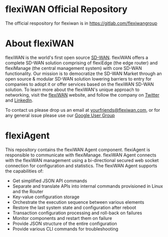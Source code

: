 # flexiWAN Official Repository

The official respository for flexiwan is in https://gitlab.com/flexiwangroup

# About flexiWAN

flexiWAN is the world's first open source [SD-WAN](https://flexiwan.com/). flexiWAN offers a complete SD-WAN solution comprising of flexiEdge (the edge router) and flexiManage (the central management system) with core SD-WAN functionality. Our mission is to democratize the SD-WAN Market through an open source & modular  SD-WAN solution lowering barriers to entry for companies to adopt it or offer services based on the flexiWAN SD-WAN solution. To learn more about the flexiWAN's unique approach to networking, visit the [flexiWAN](https://flexiwan.com/) website, and follow the company on [Twitter](https://twitter.com/FlexiWan) and [LinkedIn](https://www.linkedin.com/company/flexiwan).

To contact us please drop us an email at yourfriends@flexiwan.com, or for any general issue please use our [Google User Group](https://groups.google.com/a/flexiwan.com/forum/#!forum/flexiwan-users)

# flexiAgent

This repository contains the flexiWAN Agent component. flexiAgent is responsible to communicate with flexiManage.
flexiWAN Agent connects with the flexiWAN management using a bi-directional secured web socket connection for configuration and statistics. 
The flexiWAN Agent supports the capabilities of:

* Get simplified JSON API commands
* Separate and translate APIs into internal commands provisioned in Linux and the Router
* Key-value configuration storage
* Orchestrate the execution sequence between various elements
* Restore the last system state and configuration after reboot
* Transaction configuration processing and roll-back on failures
* Monitor components and restart them on failure
* Provide JSON structure of the entire configuration
* Provide various CLI commands for troubleshooting

